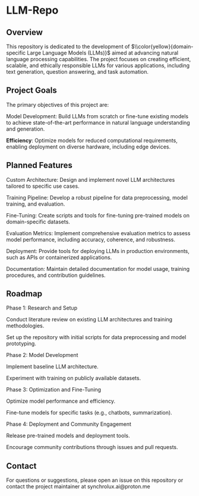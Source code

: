 # LLM-Repo
<h2> Overview </h2>

This repository is dedicated to the development of $\\color{yellow}{domain-specific Large Language Models (LLMs)}$ aimed at advancing natural language processing capabilities. The project focuses on creating efficient, scalable, and ethically responsible LLMs for various applications, including text generation, question answering, and task automation.

<h2> Project Goals </h2>

The primary objectives of this project are:

Model Development: Build LLMs from scratch or fine-tune existing models to achieve state-of-the-art performance in natural language understanding and generation.

<l1><b>Efficiency</b>: Optimize models for reduced computational requirements, enabling deployment on diverse hardware, including edge devices. </l1>

<!--Open Collaboration: Foster a community-driven approach by sharing code, datasets, and research findings (where applicable).-->

<h2> Planned Features </h2>

Custom Architecture: Design and implement novel LLM architectures tailored to specific use cases.

Training Pipeline: Develop a robust pipeline for data preprocessing, model training, and evaluation.

Fine-Tuning: Create scripts and tools for fine-tuning pre-trained models on domain-specific datasets.

Evaluation Metrics: Implement comprehensive evaluation metrics to assess model performance, including accuracy, coherence, and robustness.

Deployment: Provide tools for deploying LLMs in production environments, such as APIs or containerized applications.

Documentation: Maintain detailed documentation for model usage, training procedures, and contribution guidelines.

<h2> Roadmap </h2>
Phase 1: Research and Setup

Conduct literature review on existing LLM architectures and training methodologies.

Set up the repository with initial scripts for data preprocessing and model prototyping.

Phase 2: Model Development

Implement baseline LLM architecture.

Experiment with training on publicly available datasets.

Phase 3: Optimization and Fine-Tuning

Optimize model performance and efficiency.

Fine-tune models for specific tasks (e.g., chatbots, summarization).

Phase 4: Deployment and Community Engagement

Release pre-trained models and deployment tools.

Encourage community contributions through issues and pull requests.

 
<h2> Contact </h2>
For questions or suggestions, please open an issue on this repository or contact the project maintainer at synchrolux.ai@proton.me
